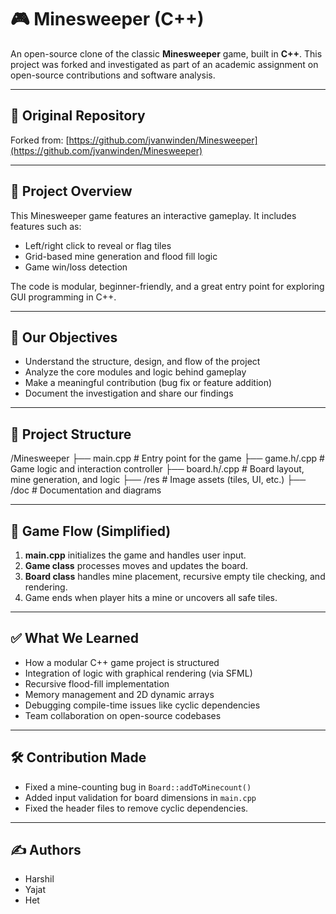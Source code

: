 # 🎮 Minesweeper (C++)

An open-source clone of the classic **Minesweeper** game, built in **C++**. This project was forked and investigated as part of an academic assignment on open-source contributions and software analysis.

---

## 📌 Original Repository

Forked from: [https://github.com/jvanwinden/Minesweeper](https://github.com/jvanwinden/Minesweeper)

---

## 🧠 Project Overview

This Minesweeper game features an interactive gameplay. It includes features such as:
- Left/right click to reveal or flag tiles
- Grid-based mine generation and flood fill logic
- Game win/loss detection

The code is modular, beginner-friendly, and a great entry point for exploring GUI programming in C++.

---

## 🎯 Our Objectives

- Understand the structure, design, and flow of the project  
- Analyze the core modules and logic behind gameplay  
- Make a meaningful contribution (bug fix or feature addition)  
- Document the investigation and share our findings  

---

## 🧩 Project Structure
/Minesweeper
├── main.cpp         # Entry point for the game
├── game.h/.cpp      # Game logic and interaction controller
├── board.h/.cpp     # Board layout, mine generation, and logic
├── /res             # Image assets (tiles, UI, etc.)
├── /doc             # Documentation and diagrams

---

## 🔄 Game Flow (Simplified)

1. **main.cpp** initializes the game and handles user input.  
2. **Game class** processes moves and updates the board.  
3. **Board class** handles mine placement, recursive empty tile checking, and rendering.  
4. Game ends when player hits a mine or uncovers all safe tiles.  

---

## ✅ What We Learned

- How a modular C++ game project is structured  
- Integration of logic with graphical rendering (via SFML)  
- Recursive flood-fill implementation  
- Memory management and 2D dynamic arrays  
- Debugging compile-time issues like cyclic dependencies  
- Team collaboration on open-source codebases  

---

## 🛠️ Contribution Made
  
- Fixed a mine-counting bug in `Board::addToMinecount()`  
- Added input validation for board dimensions in `main.cpp`
- Fixed the header files to remove cyclic dependencies.

---

## ✍️ Authors

- Harshil  
- Yajat
- Het
  



